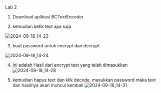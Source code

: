 Lab 2 

1. Download aplikasi BCTextEncoder


2. kemudian ketik text apa saja 

![2024-09-18_14-23](https://github.com/user-attachments/assets/42596a6d-7be4-4ab2-9d61-310c77b0bc4f)


3. buat password untuk encrypt dan decrypt

![2024-09-18_14-24](https://github.com/user-attachments/assets/067a0e67-10cb-4e93-9eb8-5da044831eec)


4. ini adalah Hasil dari encrypt text yang telah dimasukkan 
![2024-09-18_14-28](https://github.com/user-attachments/assets/7597aa7d-84f7-4016-bc7c-76c6869c31c7)


5. kemudian hapus text dan klik decode, masukkan password maka text dan hasilnya akan muncul kembali
![2024-09-18_14-31](https://github.com/user-attachments/assets/e80a6bde-d7b0-429c-a51f-e05352d02f3f)
